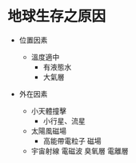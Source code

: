# 地球生存之原因

- 位置因素
	- 溫度適中
		- 有液態水
		- 大氣層

- 外在因素
	- 小天體撞擊
		- 小行星、流星
	- 太陽風磁場 
		- 高能帶電粒子 磁場
	- 宇宙射線 電磁波 臭氧層 電離層